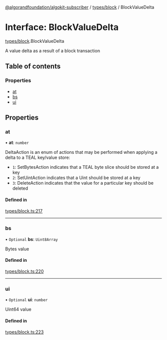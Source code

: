 [@algorandfoundation/algokit-subscriber](../README.md) / [types/block](../modules/types_block.md) / BlockValueDelta

# Interface: BlockValueDelta

[types/block](../modules/types_block.md).BlockValueDelta

A value delta as a result of a block transaction

## Table of contents

### Properties

- [at](types_block.BlockValueDelta.md#at)
- [bs](types_block.BlockValueDelta.md#bs)
- [ui](types_block.BlockValueDelta.md#ui)

## Properties

### at

• **at**: `number`

DeltaAction is an enum of actions that may be performed when applying a delta to a TEAL key/value store:
  * `1`: SetBytesAction indicates that a TEAL byte slice should be stored at a key
  * `2`: SetUintAction indicates that a Uint should be stored at a key
  * `3`: DeleteAction indicates that the value for a particular key should be deleted

#### Defined in

[types/block.ts:217](https://github.com/negar-abbasi/algokit-subscriber-ts/blob/main/src/types/block.ts#L217)

___

### bs

• `Optional` **bs**: `Uint8Array`

Bytes value

#### Defined in

[types/block.ts:220](https://github.com/negar-abbasi/algokit-subscriber-ts/blob/main/src/types/block.ts#L220)

___

### ui

• `Optional` **ui**: `number`

Uint64 value

#### Defined in

[types/block.ts:223](https://github.com/negar-abbasi/algokit-subscriber-ts/blob/main/src/types/block.ts#L223)
